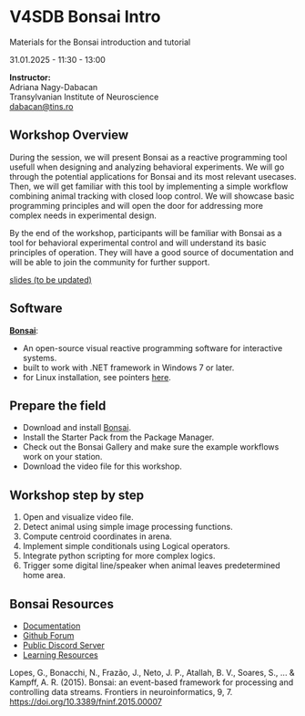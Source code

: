 # V4SDB Bonsai Intro

Materials for the Bonsai introduction and tutorial 

31.01.2025 - 11:30 - 13:00

**Instructor:**<br>
Adriana Nagy-Dabacan<br>
Transylvanian Institute of Neuroscience<br>
dabacan@tins.ro

## Workshop Overview

During the session, we will present Bonsai as a reactive programming tool usefull when designing and analyzing behavioral experiments. We will go through the potential applications for Bonsai and its most relevant usecases. 
Then, we will get familiar with this tool by implementing a simple workflow combining animal tracking with closed loop control. We will showcase basic programming principles and will open the door for addressing more complex needs in experimental design.

By the end of the workshop, participants will be familiar with Bonsai as a tool for behavioral experimental control and will understand its basic principles of operation. They will have a good source of documentation and will be able to join the community for further support. 

[slides (to be updated)]()

## Software
[**Bonsai**](https://bonsai-rx.org/docs/articles/installation.html): <br>
-  An open-source visual reactive programming software for interactive systems.
-  built to work with .NET framework in Windows 7 or later.
-  for Linux installation, see pointers [here](https://github.com/orgs/bonsai-rx/discussions/1101).

## Prepare the field

- Download and install [Bonsai](https://bonsai-rx.org/docs/articles/installation.html).
- Install the Starter Pack from the Package Manager.
- Check out the Bonsai Gallery and make sure the example workflows work on your station.
- Download the video file for this workshop. 

## Workshop step by step

1. Open and visualize video file.
2. Detect animal using simple image processing functions.
3. Compute centroid coordinates in arena.
4. Implement simple conditionals using Logical operators.
5. Integrate python scripting for more complex logics.
6. Trigger some digital line/speaker when animal leaves predetermined home area.

## Bonsai Resources

- [Documentation](https://bonsai-rx.org/docs/)
- [Github Forum](https://github.com/orgs/bonsai-rx/discussions)
- [Public Discord Server](https://discord.com/invite/QcthRPuZnr)
- [Learning Resources](https://bonsai-rx.org/learn/)

Lopes, G., Bonacchi, N., Frazão, J., Neto, J. P., Atallah, B. V., Soares, S., ... & Kampff, A. R. (2015). Bonsai: an event-based framework for processing and controlling data streams. Frontiers in neuroinformatics, 9, 7.  https://doi.org/10.3389/fninf.2015.00007
